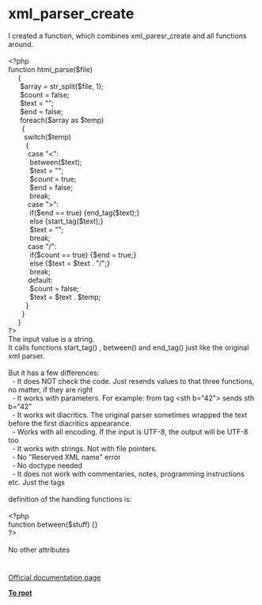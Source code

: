 # xml_parser_create




<div class="phpcode"><span class="html">
I created a function, which combines xml_paresr_create and all functions around.<br><br><span class="default">&lt;?php<br></span><span class="keyword">function </span><span class="default">html_parse</span><span class="keyword">(</span><span class="default">$file</span><span class="keyword">)<br>&#xA0; &#xA0;&#xA0; {<br>&#xA0; &#xA0; &#xA0; </span><span class="default">$array </span><span class="keyword">= </span><span class="default">str_split</span><span class="keyword">(</span><span class="default">$file</span><span class="keyword">, </span><span class="default">1</span><span class="keyword">);<br>&#xA0; &#xA0; &#xA0; </span><span class="default">$count </span><span class="keyword">= </span><span class="default">false</span><span class="keyword">;<br>&#xA0; &#xA0; &#xA0; </span><span class="default">$text </span><span class="keyword">= </span><span class="string">&quot;&quot;</span><span class="keyword">;<br>&#xA0; &#xA0; &#xA0; </span><span class="default">$end </span><span class="keyword">= </span><span class="default">false</span><span class="keyword">;<br>&#xA0; &#xA0; &#xA0; foreach(</span><span class="default">$array </span><span class="keyword">as </span><span class="default">$temp</span><span class="keyword">)<br>&#xA0; &#xA0; &#xA0;&#xA0; {<br>&#xA0; &#xA0; &#xA0; &#xA0; switch(</span><span class="default">$temp</span><span class="keyword">)<br>&#xA0; &#xA0; &#xA0; &#xA0;&#xA0; {<br>&#xA0; &#xA0; &#xA0; &#xA0; &#xA0; case </span><span class="string">&quot;&lt;&quot;</span><span class="keyword">:<br>&#xA0; &#xA0; &#xA0; &#xA0; &#xA0;&#xA0; </span><span class="default">between</span><span class="keyword">(</span><span class="default">$text</span><span class="keyword">);<br>&#xA0; &#xA0; &#xA0; &#xA0; &#xA0;&#xA0; </span><span class="default">$text </span><span class="keyword">= </span><span class="string">&quot;&quot;</span><span class="keyword">;<br>&#xA0; &#xA0; &#xA0; &#xA0; &#xA0;&#xA0; </span><span class="default">$count </span><span class="keyword">= </span><span class="default">true</span><span class="keyword">;<br>&#xA0; &#xA0; &#xA0; &#xA0; &#xA0;&#xA0; </span><span class="default">$end </span><span class="keyword">= </span><span class="default">false</span><span class="keyword">;<br>&#xA0; &#xA0; &#xA0; &#xA0; &#xA0;&#xA0; break;<br>&#xA0; &#xA0; &#xA0; &#xA0; &#xA0; case </span><span class="string">&quot;&gt;&quot;</span><span class="keyword">:<br>&#xA0; &#xA0; &#xA0; &#xA0; &#xA0;&#xA0; if(</span><span class="default">$end </span><span class="keyword">== </span><span class="default">true</span><span class="keyword">) {</span><span class="default">end_tag</span><span class="keyword">(</span><span class="default">$text</span><span class="keyword">);}<br>&#xA0; &#xA0; &#xA0; &#xA0; &#xA0;&#xA0; else {</span><span class="default">start_tag</span><span class="keyword">(</span><span class="default">$text</span><span class="keyword">);}<br>&#xA0; &#xA0; &#xA0; &#xA0; &#xA0;&#xA0; </span><span class="default">$text </span><span class="keyword">= </span><span class="string">&quot;&quot;</span><span class="keyword">;<br>&#xA0; &#xA0; &#xA0; &#xA0; &#xA0;&#xA0; break;<br>&#xA0; &#xA0; &#xA0; &#xA0; &#xA0; case </span><span class="string">&quot;/&quot;</span><span class="keyword">:<br>&#xA0; &#xA0; &#xA0; &#xA0; &#xA0;&#xA0; if(</span><span class="default">$count </span><span class="keyword">== </span><span class="default">true</span><span class="keyword">) {</span><span class="default">$end </span><span class="keyword">= </span><span class="default">true</span><span class="keyword">;}<br>&#xA0; &#xA0; &#xA0; &#xA0; &#xA0;&#xA0; else {</span><span class="default">$text </span><span class="keyword">= </span><span class="default">$text </span><span class="keyword">. </span><span class="string">&quot;/&quot;</span><span class="keyword">;}<br>&#xA0; &#xA0; &#xA0; &#xA0; &#xA0;&#xA0; break;<br>&#xA0; &#xA0; &#xA0; &#xA0; &#xA0; default:<br>&#xA0; &#xA0; &#xA0; &#xA0; &#xA0;&#xA0; </span><span class="default">$count </span><span class="keyword">= </span><span class="default">false</span><span class="keyword">;<br>&#xA0; &#xA0; &#xA0; &#xA0; &#xA0;&#xA0; </span><span class="default">$text </span><span class="keyword">= </span><span class="default">$text </span><span class="keyword">. </span><span class="default">$temp</span><span class="keyword">;<br>&#xA0; &#xA0; &#xA0; &#xA0;&#xA0; }<br>&#xA0; &#xA0; &#xA0;&#xA0; }<br>&#xA0; &#xA0;&#xA0; }<br></span><span class="default">?&gt;<br></span>The input value is a string.<br>It calls functions start_tag() , between() and end_tag() just like the original xml parser.<br><br>But it has a few differences:<br>&#xA0; - It does NOT check the code. Just resends values to that three functions, no matter, if they are right<br>&#xA0; - It works with parameters. For example: from tag &lt;sth b=&quot;42&quot;&gt; sends sth b=&quot;42&quot;<br>&#xA0; - It works wit diacritics. The original parser sometimes wrapped the text before the first diacritics appearance.<br>&#xA0; - Works with all encoding. If the input is UTF-8, the output will be UTF-8 too<br>&#xA0; - It works with strings. Not with file pointers.<br>&#xA0; - No &quot;Reserved XML name&quot; error<br>&#xA0; - No doctype needed<br>&#xA0; - It does not work with commentaries, notes, programming instructions etc. Just the tags<br><br>definition of the handling functions is:<br><br><span class="default">&lt;?php<br></span><span class="keyword">function </span><span class="default">between</span><span class="keyword">(</span><span class="default">$stuff</span><span class="keyword">) {}<br></span><span class="default">?&gt;<br></span><br>No other attributes</span>
</div>
  

#

[Official documentation page](https://www.php.net/manual/en/function.xml-parser-create.php)

**[To root](/README.md)**